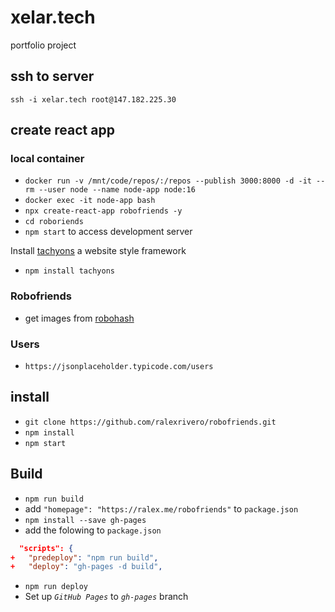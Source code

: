 # xelar.tech

portfolio project

## ssh to server

`ssh -i xelar.tech root@147.182.225.30`

## create react app

### local container

- `docker run -v /mnt/code/repos/:/repos --publish 3000:8000 -d -it --rm --user node --name node-app node:16`
- `docker exec -it node-app bash`
- `npx create-react-app robofriends -y`
- `cd roboriends`
- `npm start` to access development server

Install [tachyons](https://tachyons.io/install) a website style framework

- `npm install tachyons`

### Robofriends

- get images from [robohash](https://robohash.org)

### Users

- `https://jsonplaceholder.typicode.com/users`

## install

- `git clone https://github.com/ralexrivero/robofriends.git`
- `npm install`
- `npm start`

## Build

- `npm run build`
- add `"homepage": "https://ralex.me/robofriends"` to `package.json`
- `npm install --save gh-pages`
- add the folowing to `package.json`

```json
  "scripts": {
+   "predeploy": "npm run build",
+   "deploy": "gh-pages -d build",
```

- `npm run deploy`
- Set up _`GitHub Pages`_ to _`gh-pages`_ branch
